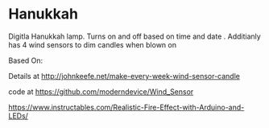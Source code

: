 # Hanukkah
Digitla Hanukkah lamp. Turns on and off based on time and date .
Additianly has 4 wind sensors to dim  candles when blown on

Based On:

  Details at http://johnkeefe.net/make-every-week-wind-sensor-candle

  code at https://github.com/moderndevice/Wind_Sensor

  https://www.instructables.com/Realistic-Fire-Effect-with-Arduino-and-LEDs/

